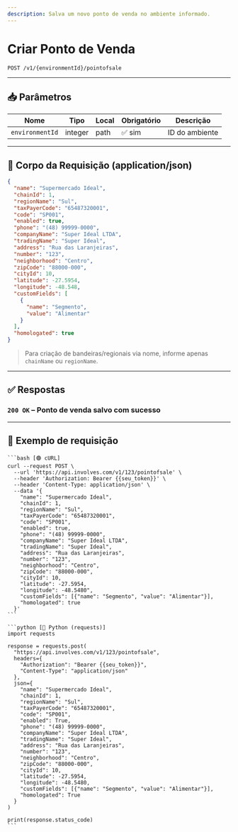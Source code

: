 ```yaml
---
description: Salva um novo ponto de venda no ambiente informado.
---
```


# Criar Ponto de Venda

`POST /v1/{environmentId}/pointofsale`

***

## 📥 Parâmetros

| Nome            | Tipo    | Local | Obrigatório | Descrição      |
| --------------- | ------- | ----- | ----------- | -------------- |
| `environmentId` | integer | path  | ✅ sim       | ID do ambiente |

***

## 📨 Corpo da Requisição (application/json)

```json
{
  "name": "Supermercado Ideal",
  "chainId": 1,
  "regionName": "Sul",
  "taxPayerCode": "65487320001",
  "code": "SP001",
  "enabled": true,
  "phone": "(48) 99999-0000",
  "companyName": "Super Ideal LTDA",
  "tradingName": "Super Ideal",
  "address": "Rua das Laranjeiras",
  "number": "123",
  "neighborhood": "Centro",
  "zipCode": "88000-000",
  "cityId": 10,
  "latitude": -27.5954,
  "longitude": -48.548,
  "customFields": [
    {
      "name": "Segmento",
      "value": "Alimentar"
    }
  ],
  "homologated": true
}
```

> Para criação de bandeiras/regionais via nome, informe apenas `chainName` ou `regionName`.

***

## ✅ Respostas

### `200 OK` – Ponto de venda salvo com sucesso

***

## 📘 Exemplo de requisição

````tabs
```bash [🟢 cURL]
curl --request POST \
  --url 'https://api.involves.com/v1/123/pointofsale' \
  --header 'Authorization: Bearer {{seu_token}}' \
  --header 'Content-Type: application/json' \
  --data '{
    "name": "Supermercado Ideal",
    "chainId": 1,
    "regionName": "Sul",
    "taxPayerCode": "65487320001",
    "code": "SP001",
    "enabled": true,
    "phone": "(48) 99999-0000",
    "companyName": "Super Ideal LTDA",
    "tradingName": "Super Ideal",
    "address": "Rua das Laranjeiras",
    "number": "123",
    "neighborhood": "Centro",
    "zipCode": "88000-000",
    "cityId": 10,
    "latitude": -27.5954,
    "longitude": -48.5480",
    "customFields": [{"name": "Segmento", "value": "Alimentar"}],
    "homologated": true
  }'
```

```python [🔵 Python (requests)]
import requests

response = requests.post(
  "https://api.involves.com/v1/123/pointofsale",
  headers={
    "Authorization": "Bearer {{seu_token}}",
    "Content-Type": "application/json"
  },
  json={
    "name": "Supermercado Ideal",
    "chainId": 1,
    "regionName": "Sul",
    "taxPayerCode": "65487320001",
    "code": "SP001",
    "enabled": True,
    "phone": "(48) 99999-0000",
    "companyName": "Super Ideal LTDA",
    "tradingName": "Super Ideal",
    "address": "Rua das Laranjeiras",
    "number": "123",
    "neighborhood": "Centro",
    "zipCode": "88000-000",
    "cityId": 10,
    "latitude": -27.5954,
    "longitude": -48.5480,
    "customFields": [{"name": "Segmento", "value": "Alimentar"}],
    "homologated": True
  }
)

print(response.status_code)
```
````

